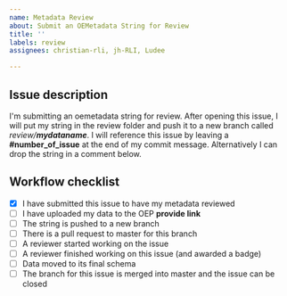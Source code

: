 ```yaml
---
name: Metadata Review
about: Submit an OEMetadata String for Review
title: ''
labels: review
assignees: christian-rli, jh-RLI, Ludee

---
```


## Issue description

I'm submitting an oemetadata string for review. After opening this issue, I will put my string in the review folder and push it to a new branch called *review/**mydataname***. I will reference this issue by leaving a **#number_of_issue** at the end of my commit message. Alternatively I can drop the string in a comment below.

## Workflow checklist

- [x] I have submitted this issue to have my metadata reviewed
- [ ] I have uploaded my data to the OEP **provide link**
- [ ] The string is pushed to a new branch
- [ ] There is a pull request to master for this branch
- [ ] A reviewer started working on the issue
- [ ] A reviewer finished working on this issue (and awarded a badge)
- [ ] Data moved to its final schema
- [ ] The branch for this issue is merged into master and the issue can be closed
